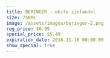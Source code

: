 ```yaml
---
title: BERINGER - white zinfandel
size: 750ML
image: /assets/images/beringer-2.png
reg_price: $6.99
special_price: $5.49
expiration_date: 2016-11-16 00:00:00
show_special: true
---
```



